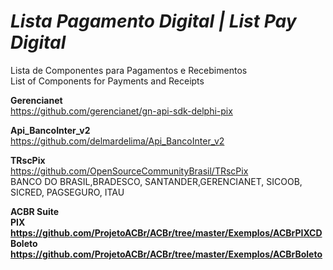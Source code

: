 # *Lista Pagamento Digital | List Pay Digital*
Lista de Componentes para Pagamentos e Recebimentos <br>
List of Components for Payments and Receipts


<b>Gerencianet</b> <br>
https://github.com/gerencianet/gn-api-sdk-delphi-pix <br>

<b>Api_BancoInter_v2</b> <br>
https://github.com/delmardelima/Api_BancoInter_v2<br>

<b>TRscPix</b> <br>
https://github.com/OpenSourceCommunityBrasil/TRscPix <br>
BANCO DO BRASIL,BRADESCO, SANTANDER,GERENCIANET, SICOOB,	SICRED, PAGSEGURO, ITAU <br>

<b>ACBR Suite</b><br>
<b>PIX<b> https://github.com/ProjetoACBr/ACBr/tree/master/Exemplos/ACBrPIXCD <br>
<b>Boleto</b> https://github.com/ProjetoACBr/ACBr/tree/master/Exemplos/ACBrBoleto <br>
